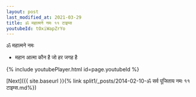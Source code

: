 ```yaml
---
layout: post
last_modified_at: 2021-03-29
title: ॐ महात्मने नमः ११ टाइम्स
youtubeId: tOxiWapZrYo
---
```

 
 
 ॐ महात्मने नमः  
 
 -  महान आत्मा कौन है जो हर जगह है 
 
  
 
  
 
 
 
 
 
 


{% include youtubePlayer.html id=page.youtubeId %}
 
[Next]({{ site.baseurl }}{% link  split1/_posts/2014-02-10-ॐ सर्व पूजिताय नमः ११ टाइम्स.md%})
 
